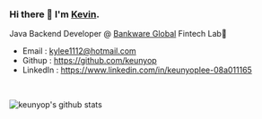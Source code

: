 ### Hi there 👋 I'm [Kevin](https://github.com/keunyop/introduce). 

Java Backend Developer @ [Bankware Global](http://www.bankwareglobal.com) Fintech Lab🔭

- Email : kylee1112@hotmail.com
- Githup : https://github.com/keunyop
- LinkedIn : https://www.linkedin.com/in/keunyoplee-08a011165


<br>


![keunyop's github stats](https://github-readme-stats.vercel.app/api?username=keunyop&show_icons=true)

<!--
**keunyop/keunyop** is a ✨ _special_ ✨ repository because its `README.md` (this file) appears on your GitHub profile.

Here are some ideas to get you started:

- 🔭 I’m currently working on ...
- 🌱 I’m currently learning ...
- 👯 I’m looking to collaborate on ...
- 🤔 I’m looking for help with ...
- 💬 Ask me about ...
- 📫 How to reach me: ...
- 😄 Pronouns: ...
- ⚡ Fun fact: ...
-->

